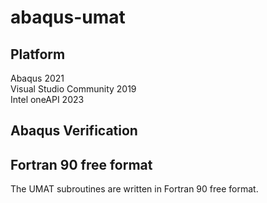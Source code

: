 # abaqus-umat

## Platform
Abaqus 2021  
Visual Studio Community 2019  
Intel oneAPI 2023  


## Abaqus Verification



## Fortran 90 free format
The UMAT subroutines are written in Fortran 90 free format.
